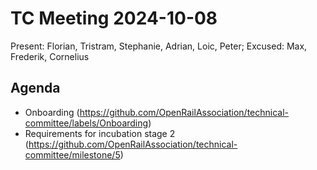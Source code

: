 # TC Meeting 2024-10-08

Present: Florian, Tristram, Stephanie, Adrian, Loic, Peter; Excused: Max, Frederik, Cornelius

## Agenda

* Onboarding (https://github.com/OpenRailAssociation/technical-committee/labels/Onboarding)
* Requirements for incubation stage 2 (https://github.com/OpenRailAssociation/technical-committee/milestone/5)
  
